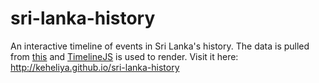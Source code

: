 sri-lanka-history
=================

An interactive timeline of events in Sri Lanka's history. The data is pulled from [this](https://docs.google.com/spreadsheet/ccc?key=0AshQu7BiiRdcdC1XczVIRnBRcW1va1diSHFKVWhNVEE&usp=sharing) and [TimelineJS](http://timeline.knightlab.com/) is used to render. Visit it here: http://keheliya.github.io/sri-lanka-history
